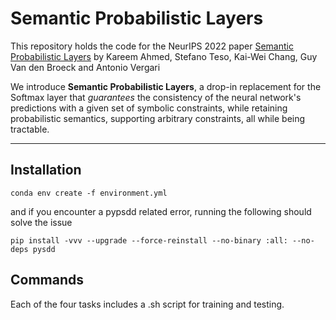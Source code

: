 # Semantic Probabilistic Layers

This repository holds the code for the NeurIPS 2022 paper [Semantic Probabilistic Layers](https://openreview.net/forum?id=o-mxIWAY1T8)
by Kareem Ahmed, Stefano Teso, Kai-Wei Chang, Guy Van den Broeck and Antonio Vergari

We introduce **Semantic Probabilistic Layers**, a drop-in replacement for the Softmax layer that *guarantees* the consistency of the neural
network's predictions with a given set of symbolic constraints, while retaining probabilistic semantics, supporting arbitrary constraints,
all while being tractable.

-------------------- 

## Installation
```
conda env create -f environment.yml
```

and if you encounter a pypsdd related error, running the following should solve the issue
```
pip install -vvv --upgrade --force-reinstall --no-binary :all: --no-deps pysdd
```

## Commands
Each of the four tasks includes a .sh script for training and testing.
